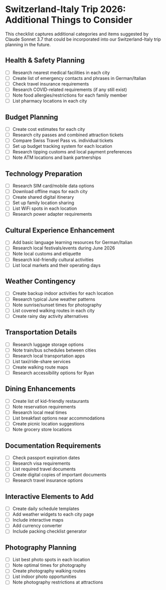 # Switzerland-Italy Trip 2026: Additional Things to Consider

This checklist captures additional categories and items suggested by Claude Sonnet 3.7 that could be incorporated into our Switzerland-Italy trip planning in the future.

## Health & Safety Planning
- [ ] Research nearest medical facilities in each city
- [ ] Create list of emergency contacts and phrases in German/Italian
- [ ] Check travel insurance requirements
- [ ] Research COVID-related requirements (if any still exist)
- [ ] Note food allergies/restrictions for each family member
- [ ] List pharmacy locations in each city

## Budget Planning
- [ ] Create cost estimates for each city
- [ ] Research city passes and combined attraction tickets
- [ ] Compare Swiss Travel Pass vs. individual tickets
- [ ] Set up budget tracking system for each location
- [ ] Research tipping customs and local payment preferences
- [ ] Note ATM locations and bank partnerships

## Technology Preparation
- [ ] Research SIM card/mobile data options
- [ ] Download offline maps for each city
- [ ] Create shared digital itinerary
- [ ] Set up family location sharing
- [ ] List WiFi spots in each location
- [ ] Research power adapter requirements

## Cultural Experience Enhancement
- [ ] Add basic language learning resources for German/Italian
- [ ] Research local festivals/events during June 2026
- [ ] Note local customs and etiquette
- [ ] Research kid-friendly cultural activities
- [ ] List local markets and their operating days

## Weather Contingency
- [ ] Create backup indoor activities for each location
- [ ] Research typical June weather patterns
- [ ] Note sunrise/sunset times for photography
- [ ] List covered walking routes in each city
- [ ] Create rainy day activity alternatives

## Transportation Details
- [ ] Research luggage storage options
- [ ] Note train/bus schedules between cities
- [ ] Research local transportation apps
- [ ] List taxi/ride-share services
- [ ] Create walking route maps
- [ ] Research accessibility options for Ryan

## Dining Enhancements
- [ ] Create list of kid-friendly restaurants
- [ ] Note reservation requirements
- [ ] Research local meal times
- [ ] List breakfast options near accommodations
- [ ] Create picnic location suggestions
- [ ] Note grocery store locations

## Documentation Requirements
- [ ] Check passport expiration dates
- [ ] Research visa requirements
- [ ] List required travel documents
- [ ] Create digital copies of important documents
- [ ] Research travel insurance options

## Interactive Elements to Add
- [ ] Create daily schedule templates
- [ ] Add weather widgets to each city page
- [ ] Include interactive maps
- [ ] Add currency converter
- [ ] Include packing checklist generator

## Photography Planning
- [ ] List best photo spots in each location
- [ ] Note optimal times for photography
- [ ] Create photography walking routes
- [ ] List indoor photo opportunities
- [ ] Note photography restrictions at attractions
